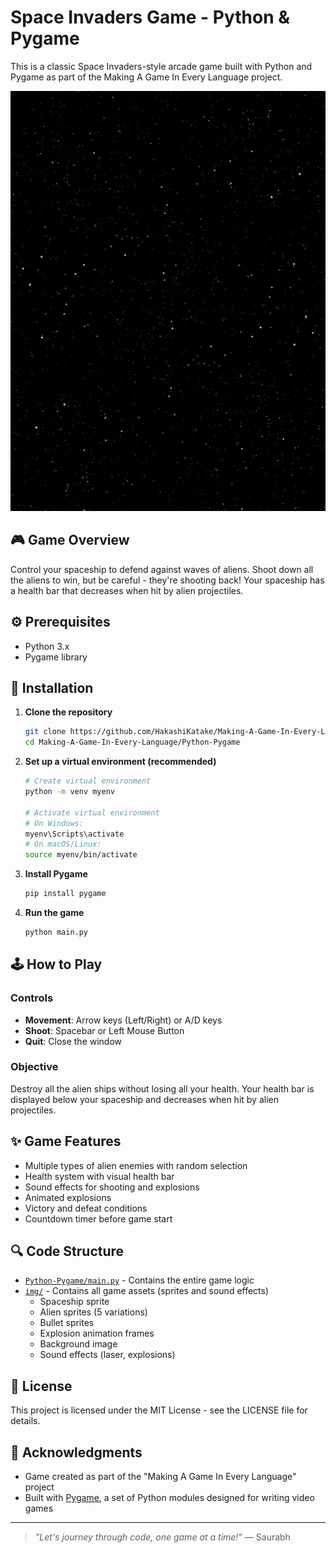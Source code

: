 # Space Invaders Game - Python & Pygame

This is a classic Space Invaders-style arcade game built with Python and Pygame as part of the Making A Game In Every Language project.

![Gameplay Screenshot](img/bg.png)

## 🎮 Game Overview

Control your spaceship to defend against waves of aliens. Shoot down all the aliens to win, but be careful - they're shooting back! Your spaceship has a health bar that decreases when hit by alien projectiles.

## ⚙️ Prerequisites

- Python 3.x
- Pygame library

## 🔧 Installation

1. **Clone the repository**
   ```bash
   git clone https://github.com/HakashiKatake/Making-A-Game-In-Every-Language.git
   cd Making-A-Game-In-Every-Language/Python-Pygame
   ```

2. **Set up a virtual environment (recommended)**
   ```bash
   # Create virtual environment
   python -m venv myenv
   
   # Activate virtual environment
   # On Windows:
   myenv\Scripts\activate
   # On macOS/Linux:
   source myenv/bin/activate
   ```

3. **Install Pygame**
   ```bash
   pip install pygame
   ```

4. **Run the game**
   ```bash
   python main.py
   ```

## 🕹️ How to Play

### Controls
- **Movement**: Arrow keys (Left/Right) or A/D keys
- **Shoot**: Spacebar or Left Mouse Button
- **Quit**: Close the window

### Objective
Destroy all the alien ships without losing all your health. Your health bar is displayed below your spaceship and decreases when hit by alien projectiles.

## ✨ Game Features

- Multiple types of alien enemies with random selection
- Health system with visual health bar
- Sound effects for shooting and explosions
- Animated explosions
- Victory and defeat conditions
- Countdown timer before game start

## 🔍 Code Structure

- [`Python-Pygame/main.py`](Python-Pygame/main.py ) - Contains the entire game logic
- [`img/`](Python-Pygame/main.py ) - Contains all game assets (sprites and sound effects)
  - Spaceship sprite
  - Alien sprites (5 variations)
  - Bullet sprites
  - Explosion animation frames
  - Background image
  - Sound effects (laser, explosions)

## 📝 License

This project is licensed under the MIT License - see the LICENSE file for details.

## 🙏 Acknowledgments

- Game created as part of the "Making A Game In Every Language" project
- Built with [Pygame](https://www.pygame.org), a set of Python modules designed for writing video games

---

> *"Let's journey through code, one game at a time!"* — Saurabh